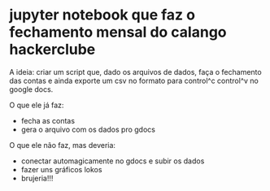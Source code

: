 # jupyter notebook que faz o fechamento mensal do calango hackerclube

A ideia: criar um script que, dado os arquivos de dados, faça o fechamento das contas e ainda exporte um csv no formato para control^c control^v no google docs.

O que ele já faz:

* fecha as contas
* gera o arquivo com os dados pro gdocs

O que ele não faz, mas deveria:

* conectar automagicamente no gdocs e subir os dados
* fazer uns gráficos lokos
* brujeria!!!



		
	
	 
